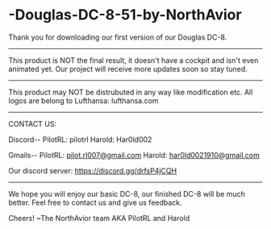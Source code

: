 # -Douglas-DC-8-51-by-NorthAvior
Thank you for downloading our first version of our Douglas DC-8.

-----------------------------------------------------------------------------------------------------------------------

This product is NOT the final result, it doesn't have a cockpit and isn't even animated yet. 
Our project will receive more updates soon so stay tuned.

-----------------------------------------------------------------------------------------------------------------------

This product may NOT be distrubuted in any way like modification etc. 
All logos are belong to Lufthansa: lufthansa.com

-----------------------------------------------------------------------------------------------------------------------

CONTACT US:

Discord--
PilotRL: pilotrl
Harold: Har0ld002

Gmails--
PilotRL: pilot.rl007@gmail.com
Harold: har0ld0021910@gmail.com



Our discord server:    https://discord.gg/drfsP4jCQH

-----------------------------------------------------------------------------------------------------------------------

We hope you will enjoy our basic DC-8, our finished DC-8 will be much better. 
Feel free to contact us and give us feedback.

Cheers! ~The NorthAvior team AKA PilotRL and Harold

